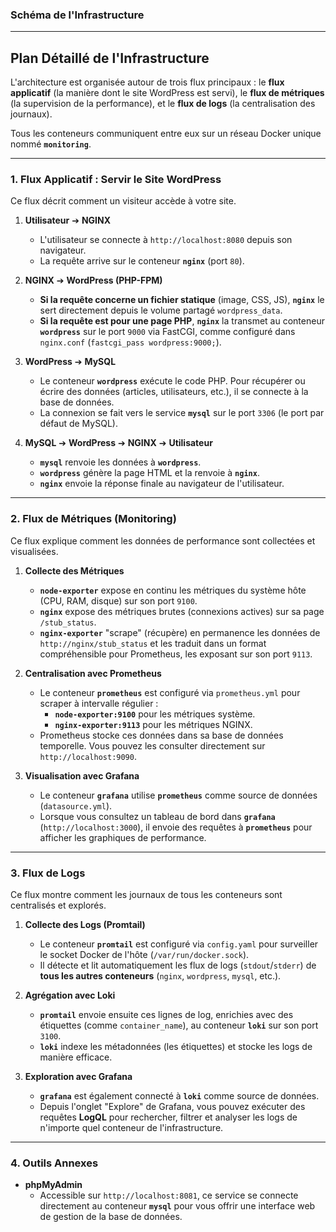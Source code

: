 ### Schéma de l'Infrastructure



***

## Plan Détaillé de l'Infrastructure

L'architecture est organisée autour de trois flux principaux : le **flux applicatif** (la manière dont le site WordPress est servi), le **flux de métriques** (la supervision de la performance), et le **flux de logs** (la centralisation des journaux).

Tous les conteneurs communiquent entre eux sur un réseau Docker unique nommé **`monitoring`**.

---

### 1. Flux Applicatif : Servir le Site WordPress

Ce flux décrit comment un visiteur accède à votre site.

1.  **Utilisateur** ➔ **NGINX**
    * L'utilisateur se connecte à `http://localhost:8080` depuis son navigateur.
    * La requête arrive sur le conteneur **`nginx`** (port `80`).

2.  **NGINX** ➔ **WordPress (PHP-FPM)**
    * **Si la requête concerne un fichier statique** (image, CSS, JS), **`nginx`** le sert directement depuis le volume partagé `wordpress_data`.
    * **Si la requête est pour une page PHP**, **`nginx`** la transmet au conteneur **`wordpress`** sur le port `9000` via FastCGI, comme configuré dans `nginx.conf` (`fastcgi_pass wordpress:9000;`).

3.  **WordPress** ➔ **MySQL**
    * Le conteneur **`wordpress`** exécute le code PHP. Pour récupérer ou écrire des données (articles, utilisateurs, etc.), il se connecte à la base de données.
    * La connexion se fait vers le service **`mysql`** sur le port `3306` (le port par défaut de MySQL).

4.  **MySQL** ➔ **WordPress** ➔ **NGINX** ➔ **Utilisateur**
    * **`mysql`** renvoie les données à **`wordpress`**.
    * **`wordpress`** génère la page HTML et la renvoie à **`nginx`**.
    * **`nginx`** envoie la réponse finale au navigateur de l'utilisateur.

---

### 2. Flux de Métriques (Monitoring)

Ce flux explique comment les données de performance sont collectées et visualisées.

1.  **Collecte des Métriques**
    * **`node-exporter`** expose en continu les métriques du système hôte (CPU, RAM, disque) sur son port `9100`.
    * **`nginx`** expose des métriques brutes (connexions actives) sur sa page `/stub_status`.
    * **`nginx-exporter`** "scrape" (récupère) en permanence les données de `http://nginx/stub_status` et les traduit dans un format compréhensible pour Prometheus, les exposant sur son port `9113`.

2.  **Centralisation avec Prometheus**
    * Le conteneur **`prometheus`** est configuré via `prometheus.yml` pour scraper à intervalle régulier :
        * **`node-exporter:9100`** pour les métriques système.
        * **`nginx-exporter:9113`** pour les métriques NGINX.
    * Prometheus stocke ces données dans sa base de données temporelle. Vous pouvez les consulter directement sur `http://localhost:9090`.

3.  **Visualisation avec Grafana**
    * Le conteneur **`grafana`** utilise **`prometheus`** comme source de données (`datasource.yml`).
    * Lorsque vous consultez un tableau de bord dans **`grafana`** (`http://localhost:3000`), il envoie des requêtes à **`prometheus`** pour afficher les graphiques de performance.

---

### 3. Flux de Logs

Ce flux montre comment les journaux de tous les conteneurs sont centralisés et explorés.

1.  **Collecte des Logs (Promtail)**
    * Le conteneur **`promtail`** est configuré via `config.yaml` pour surveiller le socket Docker de l'hôte (`/var/run/docker.sock`).
    * Il détecte et lit automatiquement les flux de logs (`stdout`/`stderr`) de **tous les autres conteneurs** (`nginx`, `wordpress`, `mysql`, etc.).

2.  **Agrégation avec Loki**
    * **`promtail`** envoie ensuite ces lignes de log, enrichies avec des étiquettes (comme `container_name`), au conteneur **`loki`** sur son port `3100`.
    * **`loki`** indexe les métadonnées (les étiquettes) et stocke les logs de manière efficace.

3.  **Exploration avec Grafana**
    * **`grafana`** est également connecté à **`loki`** comme source de données.
    * Depuis l'onglet "Explore" de Grafana, vous pouvez exécuter des requêtes **LogQL** pour rechercher, filtrer et analyser les logs de n'importe quel conteneur de l'infrastructure.

---

### 4. Outils Annexes

* **phpMyAdmin**
    * Accessible sur `http://localhost:8081`, ce service se connecte directement au conteneur **`mysql`** pour vous offrir une interface web de gestion de la base de données.
